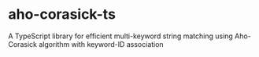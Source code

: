 # aho-corasick-ts
A TypeScript library for efficient multi-keyword string matching using Aho-Corasick algorithm with keyword-ID association
